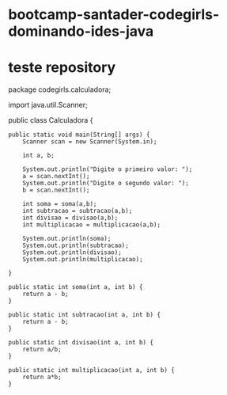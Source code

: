 # bootcamp-santader-codegirls-dominando-ides-java
# teste repository

package codegirls.calculadora;

import java.util.Scanner;

public class Calculadora {

	public static void main(String[] args) {
		Scanner scan = new Scanner(System.in);
		
		int a, b; 
		
		System.out.println("Digite o primeiro valor: ");
		a = scan.nextInt();
		System.out.println("Digite o segundo valor: ");
		b = scan.nextInt();
		
		int soma = soma(a,b);
		int subtracao = subtracao(a,b);
		int divisao = divisao(a,b);
		int multiplicacao = multiplicacao(a,b);
		
		System.out.println(soma);
		System.out.println(subtracao);
		System.out.println(divisao);
		System.out.println(multiplicacao);

	}
	
	public static int soma(int a, int b) {
		return a - b;
	}

	public static int subtracao(int a, int b) {
		return a - b;
	}
	
	public static int divisao(int a, int b) {
		return a/b;
	}
	
	public static int multiplicacao(int a, int b) {
		return a*b;
	}
